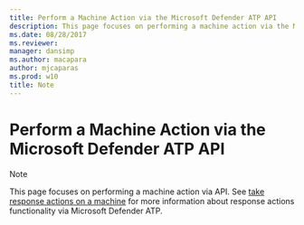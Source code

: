 ```yaml
---
title: Perform a Machine Action via the Microsoft Defender ATP API
description: This page focuses on performing a machine action via the Microsoft Defender Advanced Threat Protection (MDATP) API.
ms.date: 08/28/2017
ms.reviewer: 
manager: dansimp
ms.author: macapara
author: mjcaparas
ms.prod: w10
title: Note
---
```


# Perform a Machine Action via the Microsoft Defender ATP API

>[!Note]
> This page focuses on performing a machine action via API. See [take response actions on a machine](respond-machine-alerts.md) for more information about response actions functionality via Microsoft Defender ATP.
